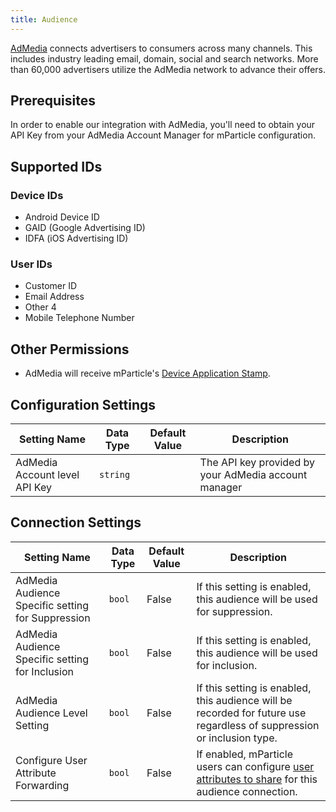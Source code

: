 ```yaml
---
title: Audience
---
```


[AdMedia](https://admedia.com) connects advertisers to consumers across many channels. This includes industry leading email, domain, social and search networks. More than 60,000 advertisers utilize the AdMedia network to advance their offers.


## Prerequisites 

In order to enable our integration with AdMedia, you'll need to obtain your API Key from your AdMedia Account Manager for mParticle configuration.

## Supported IDs

### Device IDs  

* Android Device ID
* GAID (Google Advertising ID)
* IDFA (iOS Advertising ID)

### User IDs  

* Customer ID
* Email Address
* Other 4
* Mobile Telephone Number

## Other Permissions

* AdMedia will receive mParticle's [Device Application Stamp](/developers/partners/firehose/#device-application-stamp).

## Configuration Settings

Setting Name | Data Type | Default Value | Description 
|---|---|---|---
AdMedia Account level API Key | `string`| | The API key provided by your AdMedia account manager

## Connection Settings

Setting Name | Data Type | Default Value | Description
|---|---|---|---
AdMedia Audience Specific setting for Suppression | `bool` | False | If this setting is enabled, this audience will be used for suppression.
AdMedia Audience Specific setting for Inclusion | `bool` | False | If this setting is enabled, this audience will be used for inclusion.
AdMedia Audience Level Setting | `bool` | False | If this setting is enabled, this audience will be recorded for future use regardless of suppression or inclusion type.
Configure User Attribute Forwarding | `bool` | False| If enabled, mParticle users can configure [user attributes to share](/guides/platform-guide/audiences/#user-attribute-sharing) for this audience connection.
